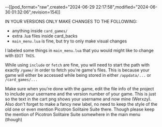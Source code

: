 --[[pod_format="raw",created="2024-06-29 22:17:58",modified="2024-06-30 01:32:06",revision=154]]

IN YOUR VERSIONS
ONLY MAKE CHANGES TO THE FOLLOWING:

- anything inside `card_games/`
- extra .lua files inside card_backs
- `main_menu.lua` is fine, but try to only make visual changes

I labeled some things in `main_menu.lua` that you would might like to change with `EDIT THIS`.

While using `include` or `fetch` are fine, you will need to start the path with exactly `/game/` in order to fetch you're game's files.
This is because your game will either be accessed while being stored in either `/appdata/...` or `/card_games/...`

Make sure when you're done with the game, edit the file info of the project to include your username and the version number of your game.
This is just so the text in the cart png shows your username and now mine (Werxzy).
Also don't forget to make a fancy new label, no need to keep the style of the old one or even mention Picotron Solitaire Suite there.
Though please keep the mention of Picotron Solitaire Suite somewhere in the main menu (though)
